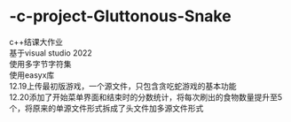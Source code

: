 # -c-project-Gluttonous-Snake
c++结课大作业  
基于visual studio 2022  
使用多字节字符集  
使用easyx库  
12.19上传最初版游戏，一个源文件，只包含贪吃蛇游戏的基本功能  
12.20添加了开始菜单界面和结束时的分数统计，将每次刷出的食物数量提升至5个，将原来的单源文件形式拆成了头文件加多源文件形式
